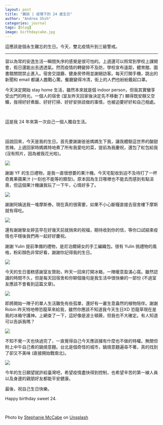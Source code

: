 ```yaml
---
layout: post
title: "雜談 | 疫情下的 24 歲生日"
author: "Andrea Shih"
categories: journal
tags: [blog]
image: birthdaycake.jpg
---
```


這應該是個永生難忘的生日。今天，雙北疫情升到三級警戒。

---

習以為常的安逸生活一瞬間失序的感覺是很可怕的。上週還可以照常到學校上課開會，假日還能出去透透氣。然而疫情的轉變猝不及防，學校宣布遠距，體育館、圖書館關閉禁止進入。宿舍交誼廳、健身房停用並謝絕訪客。每天打開手機，跳出的新聞和 email 都讓人膽戰心驚。餐廳變得冷清，街上的人們也紛紛戴起口罩。

今天決定開始 stay home 生活，雖然本來就是個 indoor person，但我其實蠻享受出門的時光。一個人的宿舍 (室友昨天回家後決定先不移動了) 顯得既安靜又空曠，我得好好煮飯、好好打掃、好好安排該做的事情，也被迫要好好和自己相處。

&nbsp;

這是我 24 年來第一次自己一個人獨自生活。

&nbsp;

話說回來，今天是我的生日。首先要謝謝爸爸媽媽生下我，讓我體驗這世界的酸甜苦辣。上週回家時媽媽特地煮了所有我愛吃的菜，提前為我慶祝，還包了紅包給我 (沒有照片，因為被我花光啦)。

![](https://andreashih.github.io/img/rmd_posts/24thbirthday/food.jpg)

謝謝 YF 的生日禮物，是我一直很想要的果汁機。今天宅配收到迫不及待打了一杯奇異果蘋果汁 (一刻也不能等的類型)。原本因為生日哪裡也不能去而感到有點沮喪，但這個果汁機讓我玩了一下午，心情好多了。

![](https://andreashih.github.io/img/rmd_posts/24thbirthday/juice.jpg)

謝謝阿姨送我一堆摩斯券。現在真的很需要，如果不小心斷糧直接去宿舍樓下摩斯就有得吃。

![](https://andreashih.github.io/img/rmd_posts/24thbirthday/mos.jpg)

還有謝謝摯友婷芸早在好幾天前就捎來的祝福，期待收到你的信，等你口試結束疫情也平穩後我們再一起好好慶祝。

謝謝 Yulin 提前準備的禮物，是尼泊爾婦女的手工編織包。很有 Yulin 挑禮物的風格，粉彩顏色非常好看，謝謝你記得我的生日。

![](https://andreashih.github.io/img/rmd_posts/24thbirthday/yulin.jpg)

今天的生日蛋糕感謝室友贊助，昨天一回來打開冰箱，一陣暖意盈滿心窩。雖然認識的時間不久，但是每天回宿舍和你聊個幾句是我生活中很快樂的一部份 (不過室友應該不會看到這篇文章)。

![](https://andreashih.github.io/img/rmd_posts/24thbirthday/cake.jpg)

即將開始一陣子的單人生活難免有些孤單，還好有一叢生意盎然的植物陪伴。謝謝 Robin 昨天特地帶恐龍草來給我，雖然你應該不知道我今天生日XD 恐龍草現在是我的冰箱守護神。上網查了一下，這好像是波士頓蕨，但我也不大確定。有人知道可以告訴我嗎？

![](https://andreashih.github.io/img/rmd_posts/24thbirthday/plant.jpg)

不知不覺一天也快過完了，一直覺得自己今天應該擁有什麼也不做的特權。無關但附上中午自己煮的鍋燒意麵。台北是個奇怪的城市，鍋燒意麵遍尋不著，真的找到了卻又不美味 (直接開始戰南北)。

![](https://andreashih.github.io/img/rmd_posts/24thbirthday/noodles.jpg)

今年的生日願望就許給臺灣吧，希望疫情盡快得到控制，也希望辛苦的第一線人員以及身邊的親朋好友都能平安健康。

最後，祝自己生日快樂。  

Happy birthday sweet 24.

&nbsp;

Photo by <a href="https://unsplash.com/@stephaniemccabe?utm_source=unsplash&utm_medium=referral&utm_content=creditCopyText">Stephanie McCabe</a> on <a href="https://unsplash.com/s/photos/birthday-24?utm_source=unsplash&utm_medium=referral&utm_content=creditCopyText">Unsplash</a>
